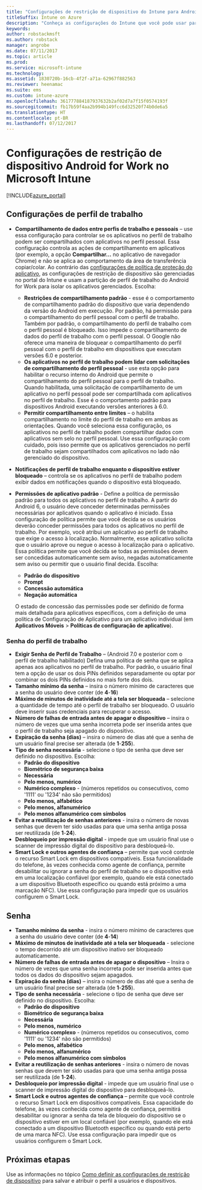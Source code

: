 ```yaml
---
title: "Configurações de restrição de dispositivo do Intune para Android for Work"
titleSuffix: Intune on Azure
description: "Conheça as configurações do Intune que você pode usar para controlar as configurações e as funcionalidades do dispositivo em dispositivos Android for Work."
keywords: 
author: robstackmsft
ms.author: robstack
manager: angrobe
ms.date: 07/11/2017
ms.topic: article
ms.prod: 
ms.service: microsoft-intune
ms.technology: 
ms.assetid: 1830720b-16cb-4f2f-a71a-62967f882563
ms.reviewer: heenamac
ms.suite: ems
ms.custom: intune-azure
ms.openlocfilehash: 361777884187937632b2af02d7a7f15f0574193f
ms.sourcegitcommit: fb17b59f4aa2b994b149fcc6d32520f74b0de6a5
ms.translationtype: HT
ms.contentlocale: pt-BR
ms.lasthandoff: 07/12/2017
---
```

# <a name="android-for-work-device-restriction-settings-in-microsoft-intune"></a>Configurações de restrição de dispositivo Android for Work no Microsoft Intune

[!INCLUDE[azure_portal](./includes/azure_portal.md)]

## <a name="work-profile-settings"></a>Configurações de perfil de trabalho
- **Compartilhamento de dados entre perfis de trabalho e pessoais** – use essa configuração para controlar se os aplicativos no perfil de trabalho podem ser compartilhados com aplicativos no perfil pessoal. Essa configuração controla as ações de compartilhamento em aplicativos (por exemplo, a opção **Compartilhar...** no aplicativo de navegador Chrome) e não se aplica ao comportamento da área de transferência copiar/colar. Ao contrário das [configurações de política de proteção do aplicativo](https://docs.microsoft.com/intune-classic/deploy-use/protect-app-data-using-mobile-app-management-policies-with-microsoft-intune), as configurações de restrição de dispositivo são gerenciadas no portal do Intune e usam a partição de perfil de trabalho do Android for Work para isolar os aplicativos gerenciados. Escolha:
    - **Restrições de compartilhamento padrão** - esse é o comportamento de compartilhamento padrão do dispositivo que varia dependendo da versão do Android em execução. Por padrão, há permissão para o compartilhamento do perfil pessoal com o perfil de trabalho. Também por padrão, o compartilhamento do perfil de trabalho com o perfil pessoal é bloqueado. Isso impede o compartilhamento de dados do perfil de trabalho com o perfil pessoal. O Google não oferece uma maneira de bloquear o compartilhamento do perfil pessoal com o perfil de trabalho em dispositivos que executam versões 6.0 e posterior.   
    - **Os aplicativos no perfil de trabalho podem lidar com solicitações de compartilhamento do perfil pessoal** - use esta opção para habilitar o recurso interno do Android que permite o compartilhamento do perfil pessoal para o perfil de trabalho. Quando habilitada, uma solicitação de compartilhamento de um aplicativo no perfil pessoal pode ser compartilhada com aplicativos no perfil de trabalho. Esse é o comportamento padrão para dispositivos Android executando versões anteriores à 6.0.
    - **Permitir compartilhamento entre limites** – o habilita compartilhamento no limite do perfil de trabalho em ambas as orientações. Quando você seleciona essa configuração, os aplicativos no perfil de trabalho podem compartilhar dados com aplicativos sem selo no perfil pessoal. Use essa configuração com cuidado, pois isso permite que os aplicativos gerenciados no perfil de trabalho sejam compartilhados com aplicativos no lado não gerenciado do dispositivo.

-   **Notificações de perfil de trabalho enquanto o dispositivo estiver bloqueado** – controla se os aplicativos no perfil de trabalho podem exibir dados em notificações quando o dispositivo está bloqueado.
-   **Permissões de aplicativo padrão** - Define a política de permissão padrão para todos os aplicativos no perfil de trabalho. A partir do Android 6, o usuário deve conceder determinadas permissões necessárias por aplicativos quando o aplicativo é iniciado. Essa configuração de política permite que você decida se os usuários deverão conceder permissões para todos os aplicativos no perfil de trabalho. Por exemplo, você atribui um aplicativo ao perfil de trabalho que exige o acesso à localização. Normalmente, esse aplicativo solicita que o usuário aprove ou negue o acesso à localização para o aplicativo. Essa política permite que você decida se todas as permissões devem ser concedidas automaticamente sem aviso, negadas automaticamente sem aviso ou permitir que o usuário final decida. Escolha:
    -   **Padrão do dispositivo**
    -   **Prompt**
    -   **Concessão automática**
    -   **Negação automática**

    O estado de concessão das permissões pode ser definido de forma mais detalhada para aplicativos específicos, com a definição de uma política de Configuração de Aplicativo para um aplicativo individual (em **Aplicativos Móveis** > **Políticas de configuração de aplicativo**).

### <a name="work-profile-password"></a>Senha do perfil de trabalho
- **Exigir Senha de Perfil de Trabalho** – (Android 7.0 e posterior com o perfil de trabalho habilitado) Defina uma política de senha que se aplica apenas aos aplicativos no perfil de trabalho. Por padrão, o usuário final tem a opção de usar os dois PINs definidos separadamente ou optar por combinar os dois PINs definidos no mais forte dos dois.
- **Tamanho mínimo da senha** – insira o número mínimo de caracteres que a senha do usuário deve conter (de **4**-**16**)
- **Máximo de minutos de inatividade até a tela ser bloqueada** – selecione a quantidade de tempo até o perfil de trabalho ser bloqueado. O usuário deve inserir suas credenciais para recuperar o acesso.
- **Número de falhas de entrada antes de apagar o dispositivo** – insira o número de vezes que uma senha incorreta pode ser inserida antes que o perfil de trabalho seja apagado do dispositivo.
- **Expiração da senha (dias)** – insira o número de dias até que a senha de um usuário final precise ser alterada (de **1**-**255**).
- **Tipo de senha necessária** - selecione o tipo de senha que deve ser definido no dispositivo. Escolha:
    - **Padrão do dispositivo**
    - **Biométrico de segurança baixa**
    - **Necessária**
    - **Pelo menos, numérico**
    - **Numérico complexo** - (números repetidos ou consecutivos, como '1111' ou '1234' não são permitidos)
    - **Pelo menos, alfabético**
    - **Pelo menos, alfanumérico**
    - **Pelo menos alfanumérico com símbolos**
- **Evitar a reutilização de senhas anteriores** - insira o número de novas senhas que devem ter sido usadas para que uma senha antiga possa ser reutilizada (de **1**-**24**).
- **Desbloqueio por impressão digital** - impede que um usuário final use o scanner de impressão digital do dispositivo para desbloqueá-lo.
- **Smart Lock e outros agentes de confiança** – permite que você controle o recurso Smart Lock em dispositivos compatíveis. Essa funcionalidade do telefone, às vezes conhecida como agente de confiança, permite desabilitar ou ignorar a senha do perfil de trabalho se o dispositivo está em uma localização confiável (por exemplo, quando ele está conectado a um dispositivo Bluetooth específico ou quando está próximo a uma marcação NFC). Use essa configuração para impedir que os usuários configurem o Smart Lock.

## <a name="password"></a>Senha

- **Tamanho mínimo da senha** - insira o número mínimo de caracteres que a senha do usuário deve conter (de **4**-**14**)
- **Máximo de minutos de inatividade até a tela ser bloqueada** - selecione o tempo decorrido até um dispositivo inativo ser bloqueado automaticamente.
- **Número de falhas de entrada antes de apagar o dispositivo** – Insira o número de vezes que uma senha incorreta pode ser inserida antes que todos os dados do dispositivo sejam apagados.
- **Expiração da senha (dias)** – insira o número de dias até que a senha de um usuário final precise ser alterada (de **1**-**255**).
- **Tipo de senha necessária** - selecione o tipo de senha que deve ser definido no dispositivo. Escolha:
    - **Padrão do dispositivo**
    - **Biométrico de segurança baixa**
    - **Necessária**
    - **Pelo menos, numérico**
    - **Numérico complexo** - (números repetidos ou consecutivos, como '1111' ou '1234' não são permitidos)
    - **Pelo menos, alfabético**
    - **Pelo menos, alfanumérico**
    - **Pelo menos alfanumérico com símbolos**
- **Evitar a reutilização de senhas anteriores** - insira o número de novas senhas que devem ter sido usadas para que uma senha antiga possa ser reutilizada (de **1**-**24**).
- **Desbloqueio por impressão digital** - impede que um usuário final use o scanner de impressão digital do dispositivo para desbloqueá-lo.
- **Smart Lock e outros agentes de confiança** – permite que você controle o recurso Smart Lock em dispositivos compatíveis. Essa capacidade do telefone, às vezes conhecida como agente de confiança, permitirá desabilitar ou ignorar a senha da tela de bloqueio do dispositivo se o dispositivo estiver em um local confiável (por exemplo, quando ele está conectado a um dispositivo Bluetooth específico ou quando está perto de uma marca NFC). Use essa configuração para impedir que os usuários configurem o Smart Lock.

## <a name="next-steps"></a>Próximas etapas

Use as informações no tópico [Como definir as configurações de restrição de dispositivo](device-restrictions-configure.md) para salvar e atribuir o perfil a usuários e dispositivos.
